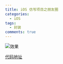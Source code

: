 ```yaml
---
title: iOS 仿写项目之朋友圈
categories:
  - iOS
tags:
  - 封装
comments: true
---
```



<!-- more -->
![效果](https://upload-images.jianshu.io/upload_images/1897259-6995e586b48c973d.png?imageMogr2/auto-orient/strip%7CimageView2/2/w/1240)

[代码地址](https://github.com/CCSH/SHFriendTimeLineUI)